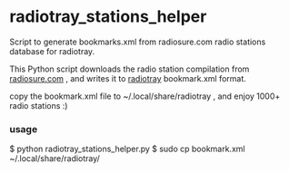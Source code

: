 # radiotray_stations_helper
Script to generate bookmarks.xml from radiosure.com radio stations database for radiotray.

This Python script downloads the radio station compilation from [radiosure.com](http://www.radiosure.com/stations/) , and writes it to [radiotray](http://radiotray.sourceforge.net/) bookmark.xml format. 


copy the bookmark.xml file to ~/.local/share/radiotray , and enjoy 1000+ radio stations :)


### usage
$ python radiotray_stations_helper.py
$ sudo cp bookmark.xml ~/.local/share/radiotray/
